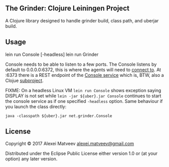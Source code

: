 ## The Grinder: Clojure Leiningen Project

A Clojure library designed to handle grinder build, class path, and
uberjar build.

## Usage

   lein run Console [-headless]
   lein run Grinder

Console needs to be able to listen to a few ports. The Console listens
by default to 0.0.0.0:6372, this is where the agents will need to
[connect
to](http://grinder.sourceforge.net/g3/getting-started.html). At :6373
there is a REST endpoint of the [Console
service](http://grinder.sourceforge.net/g3/console-service.html) which
is, BTW, also a Clojue [subproject](../grinder-console-service).

FIXME: On a headless Linux VM `lein run Console` shows exception
saying DISPLAY is not set while `lein -jar ${uber}.jar Console`
continues to start the console service as if one specified `-headless`
option. Same behaviour if you launch the class directly:

    java -classpath ${uber}.jar net.grinder.Console

## License

Copyright © 2017 Alexei Matveev <alexei.matveev@gmail.com>

Distributed under the Eclipse Public License either version 1.0 or (at
your option) any later version.

